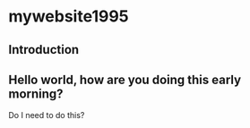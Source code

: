 # mywebsite1995

## **Introduction**

## Hello world, how are you doing this early morning?


Do I need to do this?



